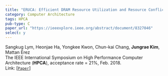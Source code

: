 ```yaml
---
title: "ERUCA: Efficient DRAM Resource Utilization and Resource Conflict Avoidance for Memory System Parallelism"
category: Computer Architecture
tags: HPCA
pub-type: C
paper_url: "https://ieeexplore.ieee.org/abstract/document/8327046"
select: y
---
```


Sangkug Lym, Heonjae Ha, Yongkee Kwon, Chun-kai Chang, **Jungrae Kim**, Mattan Erez<br>
The IEEE International Symposium on High Performance Computer Architecture (**HPCA**), acceptance rate = 21%, Feb. 2018. <br>
Link: [[```Paper```](https://ieeexplore.ieee.org/abstract/document/8327046)]

